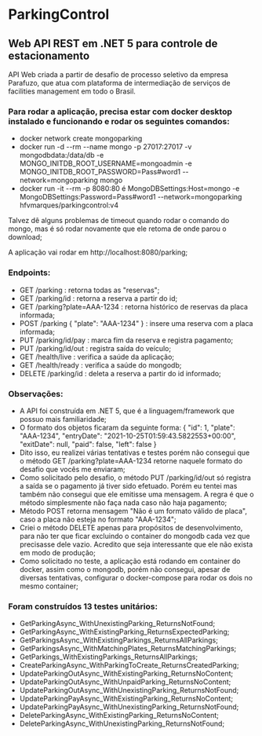 # ParkingControl
## Web API REST em .NET 5 para controle de estacionamento

API Web criada a partir de desafio de processo seletivo da empresa Parafuzo, que atua com plataforma de intermediação de serviços de facilities management em todo o Brasil.

### Para rodar a aplicação, precisa estar com docker desktop instalado e funcionando e rodar os seguintes comandos:
- docker network create mongoparking
- docker run -d --rm --name mongo -p 27017:27017 -v mongodbdata:/data/db -e MONGO_INITDB_ROOT_USERNAME=mongoadmin 
-e MONGO_INITDB_ROOT_PASSWORD=Pass#word1 --network=mongoparking mongo
- docker run -it --rm -p 8080:80 é MongoDBSettings:Host=mongo -e MongoDBSettings:Password=Pass#word1 --network=mongoparking hfvmarques/parkingcontrol:v4

Talvez dê alguns problemas de timeout quando rodar o comando do mongo, mas é só rodar novamente que ele retoma de onde parou o download;

A aplicação vai rodar em http://localhost:8080/parking;

### Endpoints:

- GET /parking : retorna todas as "reservas";
- GET /parking/id : retorna a reserva a partir do id;
- GET /parking?plate=AAA-1234 : retorna histórico de reservas da placa informada;
- POST /parking { "plate": "AAA-1234" } : insere uma reserva com a placa informada;
- PUT /parking/id/pay : marca fim da reserva e registra pagamento;
- PUT /parking/id/out : registra saída do veículo;
- GET /health/live : verifica a saúde da aplicação;
- GET /health/ready : verifica a saúde do mongodb;
- DELETE /parking/id : deleta a reserva a partir do id informado;

### Observações:

- A API foi construída em .NET 5, que é a linguagem/framework que possuo mais familiaridade;
- O formato dos objetos ficaram da seguinte forma: 
{
        "id": 1,
        "plate": "AAA-1234",
        "entryDate": "2021-10-25T01:59:43.5822553+00:00",
        "exitDate": null,
        "paid": false,
        "left": false
    }
- Dito isso, eu realizei várias tentativas e testes porém não consegui que o método GET /parking?plate=AAA-1234 retorne naquele formato do desafio que vocês me enviaram;
- Como solicitado pelo desafio, o método PUT /parking/id/out só registra a saída se o pagamento já tiver sido efetuado. 
Porém eu tentei mas também não consegui que ele emitisse uma mensagem. A regra é que o método simplesmente não faça nada caso não haja pagamento;
- Método POST retorna mensagem "Não é um formato válido de placa", caso a placa não esteja no formato "AAA-1234";
- Criei o método DELETE apenas para propósitos de desenvolvimento, para não ter que ficar excluindo o container do mongodb cada vez que precisasse dele vazio. 
Acredito que seja interessante que ele não exista em modo de produção;
- Como solicitado no teste, a aplicação está rodando em container do docker, assim como o mongodb, porém não consegui, apesar de diversas tentativas, 
configurar o docker-compose para rodar os dois no mesmo container;

### Foram construídos 13 testes unitários:

- GetParkingAsync_WithUnexistingParking_ReturnsNotFound;
- GetParkingAsync_WithExistingParking_ReturnsExpectedParking;
- GetParkingsAsync_WithExistingParkings_ReturnsAllParkings;
- GetParkingsAsync_WithMatchingPlates_ReturnsMatchingParkings;
- GetParkings_WithExistingParkings_ReturnsAllParkings;
- CreateParkingAsync_WithParkingToCreate_ReturnsCreatedParking;
- UpdateParkingOutAsync_WithExistingParking_ReturnsNoContent;
- UpdateParkingOutAsync_WithUnpaidParking_ReturnsNoContent;
- UpdateParkingOutAsync_WithUnexistingParking_ReturnsNotFound;
- UpdateParkingPayAsync_WithExistingParking_ReturnsNoContent;
- UpdateParkingPayAsync_WithUnexistingParking_ReturnsNotFound;
- DeleteParkingAsync_WithExistingParking_ReturnsNoContent;
- DeleteParkingAsync_WithUnexistingParking_ReturnsNotFound;
